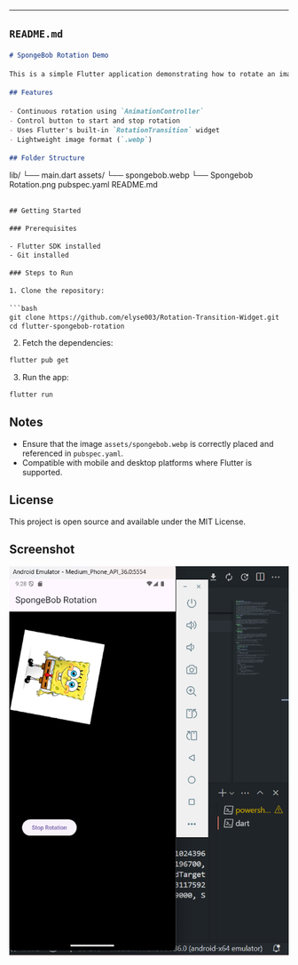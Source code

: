 
---

## `README.md`

```markdown
# SpongeBob Rotation Demo

This is a simple Flutter application demonstrating how to rotate an image using the `RotationTransition` widget. The app uses a `.webp` image of SpongeBob and includes a button to start and stop the rotation animation.

## Features

- Continuous rotation using `AnimationController`
- Control button to start and stop rotation
- Uses Flutter's built-in `RotationTransition` widget
- Lightweight image format (`.webp`)

## Folder Structure

```

lib/
└── main.dart
assets/
└── spongebob.webp
└── Spongebob Rotation.png
pubspec.yaml
README.md

````

## Getting Started

### Prerequisites

- Flutter SDK installed
- Git installed

### Steps to Run

1. Clone the repository:

```bash
git clone https://github.com/elyse003/Rotation-Transition-Widget.git
cd flutter-spongebob-rotation
````

2. Fetch the dependencies:

```bash
flutter pub get
```

3. Run the app:

```bash
flutter run
```

## Notes

* Ensure that the image `assets/spongebob.webp` is correctly placed and referenced in `pubspec.yaml`.
* Compatible with mobile and desktop platforms where Flutter is supported.

## License

This project is open source and available under the MIT License.



## Screenshot

![SpongeBob Rotation Screenshot](assets/Spongebob%20Rotation.png)


```